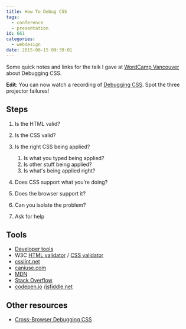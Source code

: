 ```yaml
---
title: How To Debug CSS
tags:
  - conference
  - presentation
id: 661
categories:
  - webdesign
date: 2015-08-15 09:39:01
---
```


Some quick notes and links for the talk I gave at [WordCamp Vancouver](https://vancouver.wordcamp.org/2015/session/debugging-css/) about Debugging CSS.

**Edit**: You can now watch a recording of [Debugging CSS](http://wordpress.tv/2015/10/02/stephanie-hobson-debugging-css/). Spot the three projector failures!

## Steps

1.  Is the HTML valid?
2.  Is the CSS valid?
3.  Is the right CSS being applied?

    1.  Is what you typed being applied?
    2.  Is other stuff being applied?
    3.  Is what's being applied right?
4.  Does CSS support what you’re doing?
5.  Does the browser support it?
6.  Can you isolate the problem?
7.  Ask for help

## Tools

*   [Developer tools](https://developer.mozilla.org/en-US/docs/Tools/Page_Inspector)
*   W3C [HTML validator](https://validator.w3.org/) / [CSS validator](https://jigsaw.w3.org/css-validator/)
*   [csslint.net](http://csslint.net/)
*   [caniuse.com](http://caniuse.com/)
*   [MDN](https://developer.mozilla.org/)
*   [Stack Overflow](http://stackoverflow.com/)
*   [codepen.io](http://codepen.io/) /[jsfiddle.net](http://jsfiddle.net/)

## Other resources

*   [Cross-Browser Debugging CSS](http://www.stubbornella.org/content/2012/05/02/cross-browser-debugging-css/)
